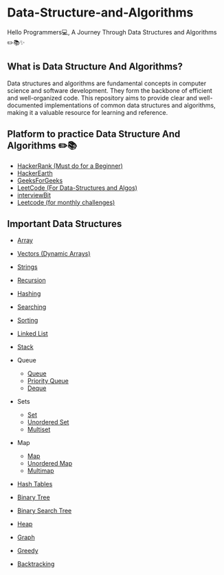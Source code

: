 # Data-Structure-and-Algorithms


Hello Programmers💻,
A Journey Through Data Structures and Algorithms ✏️📚✨

## What is Data Structure And Algorithms? 
Data structures and algorithms are fundamental concepts in computer science and software development. They form the backbone of efficient and well-organized code. This repository aims to provide clear and well-documented implementations of common data structures and algorithms, making it a valuable resource for learning and reference.

## Platform to practice Data Structure And Algorithms ✏️📚

- [HackerRank (Must do for a Beginner)](https://www.hackerrank.com/)
- [HackerEarth](https://www.hackerearth.com/)
- [GeeksForGeeks](https://practice.geeksforgeeks.org/)
- [LeetCode (For Data-Structures and Algos)](https://leetcode.com/)
- [interviewBit](https://www.interviewbit.com/)
- [Leetcode (for monthly challenges)](https://www.leetcode.com/)

## Important Data Structures

- [Array](https://www.geeksforgeeks.org/array-data-structure/)
- [Vectors (Dynamic Arrays)](https://www.geeksforgeeks.org/vector-in-cpp-stl/)
- [Strings](https://www.tutorialspoint.com/cplusplus/cpp_strings.htm)
- [Recursion](https://www.geeksforgeeks.org/introduction-to-recursion-data-structure-and-algorithm-tutorials/)
- [Hashing](https://www.geeksforgeeks.org/hashing-data-structure/)
- [Searching](https://www.geeksforgeeks.org/searching-algorithms/)
- [Sorting](https://www.geeksforgeeks.org/sorting-algorithms/)
- [Linked List](https://www.geeksforgeeks.org/data-structures/linked-list/)
- [Stack](https://www.geeksforgeeks.org/stack-in-cpp-stl/)
- Queue
  - [Queue](https://www.geeksforgeeks.org/queue-cpp-stl/)
  - [Priority Queue](https://www.geeksforgeeks.org/priority-queue-in-cpp-stl/)
  - [Deque](https://www.geeksforgeeks.org/deque-cpp-stl/)
- Sets
  - [Set](https://www.geeksforgeeks.org/set-in-cpp-stl/)
  - [Unordered Set](https://www.geeksforgeeks.org/unordered_set-in-cpp-stl/)
  - [Multiset](http://www.cplusplus.com/reference/set/multiset/)
- Map
  - [Map](https://www.geeksforgeeks.org/map-associative-containers-the-c-standard-template-library-stl/)
  - [Unordered Map](https://www.geeksforgeeks.org/unordered_map-in-cpp-stl/#:~:text=unordered_map%20is%20an%20associated%20container,type%20predefined%20or%20user%2Ddefined.)
  - [Multimap](https://www.geeksforgeeks.org/multimap-associative-containers-the-c-standard-template-library-stl/)
    
- [Hash Tables](https://www.geeksforgeeks.org/implementing-hash-table-open-addressing-linear-probing-cpp/)
- [Binary Tree](https://www.geeksforgeeks.org/binary-tree-data-structure/)
- [Binary Search Tree](https://www.geeksforgeeks.org/binary-search-tree-data-structure/)
- [Heap](https://www.geeksforgeeks.org/heap-data-structure/)
- [Graph](https://www.geeksforgeeks.org/graph-data-structure-and-algorithms/)
- [Greedy](https://www.geeksforgeeks.org/greedy-algorithms/)
- [Backtracking](https://www.geeksforgeeks.org/backtracking-algorithms/)
